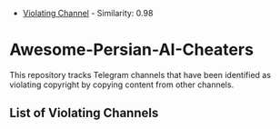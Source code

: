 - [Violating Channel](https://t.me/ai_python_arxiv/16089) - Similarity: 0.98
# Awesome-Persian-AI-Cheaters

This repository tracks Telegram channels that have been identified as violating copyright by copying content from other channels.

## List of Violating Channels
